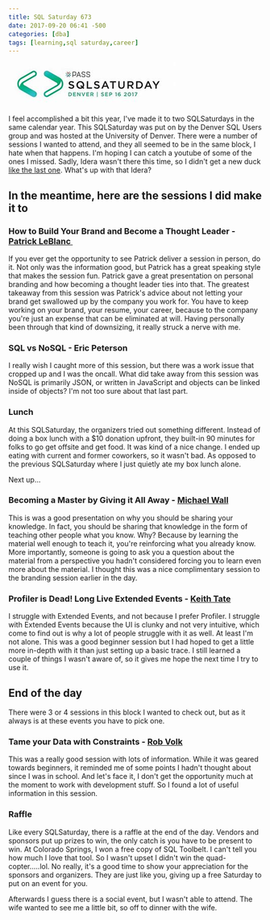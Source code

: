 ```yaml
---
title: SQL Saturday 673
date: 2017-09-20 06:41 -500
categories: [dba]
tags: [learning,sql saturday,career]
---
```


![SQL Saturday Denver](/assets/images/sql-sat-denver.jpg)

I feel accomplished a bit this year, I've made it to two SQLSaturdays in the same calendar year. This SQLSaturday was put on by the Denver SQL Users group and was hosted at the University of Denver. There were a number of sessions I wanted to attend, and they all seemed to be in the same block, I hate when that happens. I'm hoping I can catch a youtube of some of the ones I missed. Sadly, Idera wasn't there this time, so I didn't get a new duck [like the last one](/2017-03-26-sql-sat-584.md). What's up with that Idera?

## In the meantime, here are the sessions I did make it to

### How to Build Your Brand and Become a Thought Leader - [Patrick LeBlanc ](https://twitter.com/patrickdba)

If you ever get the opportunity to see Patrick deliver a session in person, do it. Not only was the information good, but Patrick has a great speaking style that makes the session fun. Patrick gave a great presentation on personal branding and how becoming a thought leader ties into that. The greatest takeaway from this session was Patrick's advice about not letting your brand get swallowed up by the company you work for. You have to keep working on your brand, your resume, your career, because to the company you're just an expense that can be eliminated at will. Having personally been through that kind of downsizing, it really struck a nerve with me.

### SQL vs NoSQL - Eric Peterson

I really wish I caught more of this session, but there was a work issue that cropped up and I was the oncall. What did take away from this session was NoSQL is primarily JSON, or written in JavaScript and objects can be linked inside of objects? I'm not too sure about that last part.

### Lunch

At this SQLSaturday, the organizers tried out something different. Instead of doing a box lunch with a $10 donation upfront, they built-in 90 minutes for folks to go get offsite and get food. It was kind of a nice change. I ended up eating with current and former coworkers, so it wasn't bad. As opposed to the previous SQLSaturday where I just quietly ate my box lunch alone.

Next up...

### Becoming a Master by Giving it All Away - [Michael Wall](https://twitter.com/MichaelDWall1)

This is was a good presentation on why you should be sharing your knowledge. In fact, you should be sharing that knowledge in the form of teaching other people what you know. Why? Because by learning the material well enough to teach it, you're reinforcing what you already know. More importantly, someone is going to ask you a question about the material from a perspective you hadn't considered forcing you to learn even more about the material. I thought this was a nice complimentary session to the branding session earlier in the day.

### Profiler is Dead! Long Live Extended Events - [Keith Tate](https://twitter.com/keith_tate)

I struggle with Extended Events, and not because I prefer Profiler. I struggle with Extended Events because the UI is clunky and not very intuitive, which come to find out is why a lot of people struggle with it as well. At least I'm not alone. This was a good beginner session but I had hoped to get a little more in-depth with it than just setting up a basic trace. I still learned a couple of things I wasn't aware of, so it gives me hope the next time I try to use it.

## End of the day

There were 3 or 4 sessions in this block I wanted to check out, but as it always is at these events you have to pick one.

### Tame your Data with Constraints - [Rob Volk](https://twitter.com/keith_tate)

This was a really good session with lots of information. While it was geared towards beginners, it reminded me of some points I hadn't thought about since I was in school. And let's face it, I don't get the opportunity much at the moment to work with development stuff. So I found a lot of useful information in this session.

### Raffle

Like every SQLSaturday, there is a raffle at the end of the day. Vendors and sponsors put up prizes to win, the only catch is you have to be present to win. At Colorado Springs, I won a free copy of SQL Toolbelt. I can't tell you how much I love that tool. So I wasn't upset I didn't win the quad-copter.....lol. No really, it's a good time to show your appreciation for the sponsors and organizers. They are just like you, giving up a free Saturday to put on an event for you.

Afterwards I guess there is a social event, but I wasn't able to attend. The wife wanted to see me a little bit, so off to dinner with the wife. 